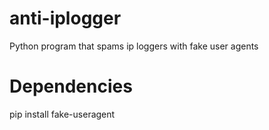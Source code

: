 # anti-iplogger
Python program that spams ip loggers with fake user agents

# Dependencies
pip install fake-useragent
